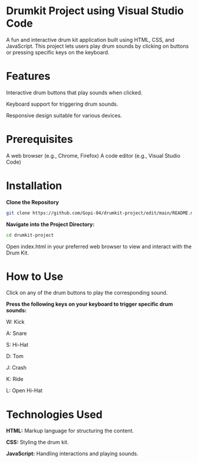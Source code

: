 # Drumkit Project using Visual Studio Code

A fun and interactive drum kit application built using HTML, CSS, and JavaScript. This project lets users play drum sounds by clicking on buttons or pressing specific keys on the keyboard.

# Features
Interactive drum buttons that play sounds when clicked.

Keyboard support for triggering drum sounds.

Responsive design suitable for various devices.

# Prerequisites
A web browser (e.g., Chrome, Firefox)
A code editor (e.g., Visual Studio Code)

# Installation
**Clone the Repository**

```bash
git clone https://github.com/Gopi-04/drumkit-project/edit/main/README.md
```
**Navigate into the Project Directory:**

```bash
cd drumkit-project
```
Open index.html in your preferred web browser to view and interact with the Drum Kit.

# How to Use
Click on any of the drum buttons to play the corresponding sound.

**Press the following keys on your keyboard to trigger specific drum sounds:**

W: Kick

A: Snare

S: Hi-Hat

D: Tom

J: Crash

K: Ride

L: Open Hi-Hat

# Technologies Used
**HTML:** Markup language for structuring the content.

**CSS:** Styling the drum kit.

**JavaScript:** Handling interactions and playing sounds.
